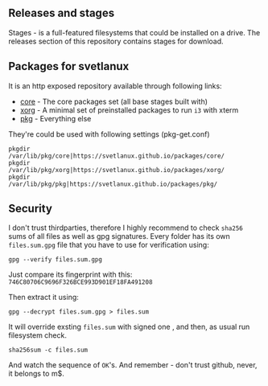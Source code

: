 
## Releases and stages

Stages - is a full-featured filesystems that could be installed on a drive.
The releases section of this repository contains stages for download.

## Packages for svetlanux

It is an http exposed repository available through following links:

* [core](https://svetlanux.github.io/packages/core/) - The core packages set (all base stages built with)
* [xorg](https://svetlanux.github.io/packages/core/) - A minimal set of preinstalled packages to run `i3` with xterm
* [pkg](https://svetlanux.github.io/packages/pkg/) - Everything else

They're could be used with following settings (pkg-get.conf)

```
pkgdir          /var/lib/pkg/core|https://svetlanux.github.io/packages/core/ 
pkgdir          /var/lib/pkg/xorg|https://svetlanux.github.io/packages/xorg/ 
pkgdir          /var/lib/pkg/pkg|https://svetlanux.github.io/packages/pkg/ 
```

## Security

I don't trust thirdparties, therefore I highly recommend to check `sha256` sums of all files as well as gpg signatures.
Every folder has its own `files.sum.gpg` file that you have to use for verification using:

```
gpg --verify files.sum.gpg
```

Just compare its fingerprint with this:
`746C80706C9696F326BCE993D901EF18FA491208`

Then extract it using:
```
gpg --decrypt files.sum.gpg > files.sum
```

It will override exsting `files.sum` with signed one , and then, as usual run filesystem check.

```
sha256sum -c files.sum
```

And watch the sequence of `OK`'s.
And remember - don't trust github, never, it belongs to m$.
